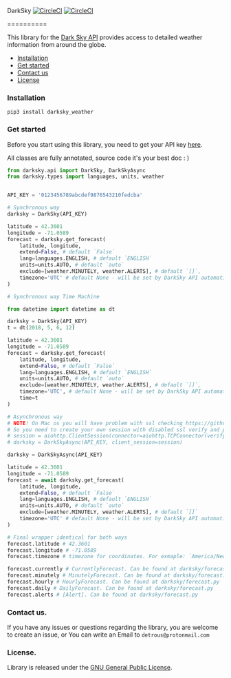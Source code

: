 DarkSky [![CircleCI](https://circleci.com/gh/Detrous/darksky/tree/develop.svg?style=svg)](https://circleci.com/gh/Detrous/darksky/tree/develop) [![CircleCI](https://codecov.io/gh/detrous/darksky/branch/develop/graph/badge.svg)](https://codecov.io/gh/detrous/darksky)

==========

This  library for the [Dark Sky
API](https://darksky.net/dev/docs) provides access to detailed
weather information from around the globe.

* [Installation](#installation)
* [Get started](#get-started)
* [Contact us](#contact-us)
* [License](#license)


### Installation
```
pip3 install darksky_weather
```

### Get started

Before you start using this library, you need to get your API key
[here](https://darksky.net/dev/register).

All classes are fully annotated, source code it's your best doc : )

```python
from darksky.api import DarkSky, DarkSkyAsync
from darksky.types import languages, units, weather


API_KEY = '0123456789abcdef9876543210fedcba'

# Synchronous way
darksky = DarkSky(API_KEY)

latitude = 42.3601
longitude = -71.0589
forecast = darksky.get_forecast(
    latitude, longitude,
    extend=False, # default `False`
    lang=languages.ENGLISH, # default `ENGLISH`
    units=units.AUTO, # default `auto`
    exclude=[weather.MINUTELY, weather.ALERTS], # default `[]`,
    timezone='UTC' # default None - will be set by DarkSky API automatically
)

# Synchronous way Time Machine 

from datetime import datetime as dt

darksky = DarkSky(API_KEY)
t = dt(2018, 5, 6, 12)

latitude = 42.3601
longitude = -71.0589
forecast = darksky.get_forecast(
    latitude, longitude,
    extend=False, # default `False`
    lang=languages.ENGLISH, # default `ENGLISH`
    units=units.AUTO, # default `auto`
    exclude=[weather.MINUTELY, weather.ALERTS], # default `[]`,
    timezone='UTC', # default None - will be set by DarkSky API automatically
    time=t
)

# Asynchronous way
# NOTE! On Mac os you will have problem with ssl checking https://github.com/aio-libs/aiohttp/issues/2822
# So you need to create your own session with disabled ssl verify and pass it into the DarkSkyAsync
# session = aiohttp.ClientSession(connector=aiohttp.TCPConnector(verify_ssl=False))
# darksky = DarkSkyAsync(API_KEY, client_session=session)

darksky = DarkSkyAsync(API_KEY)

latitude = 42.3601
longitude = -71.0589
forecast = await darksky.get_forecast(
    latitude, longitude,
    extend=False, # default `False`
    lang=languages.ENGLISH, # default `ENGLISH`
    units=units.AUTO, # default `auto`
    exclude=[weather.MINUTELY, weather.ALERTS], # default `[]`
    timezone='UTC' # default None - will be set by DarkSky API automatically
)

# Final wrapper identical for both ways
forecast.latitude # 42.3601
forecast.longitude # -71.0589
forecast.timezone # timezone for coordinates. For exmaple: `America/New_York`

forecast.currently # CurrentlyForecast. Can be found at darksky/forecast.py
forecast.minutely # MinutelyForecast. Can be found at darksky/forecast.py
forecast.hourly # HourlyForecast. Can be found at darksky/forecast.py
forecast.daily # DailyForecast. Can be found at darksky/forecast.py
forecast.alerts # [Alert]. Can be found at darksky/forecast.py
```

### Contact us.

If you have any issues or questions regarding the library, you are welcome to create an issue, or
You can write an Email to `detrous@protonmail.com`


### License.

Library is released under the [GNU General Public License](./LICENSE).
